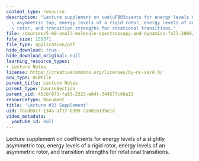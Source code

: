 ```yaml
---
content_type: resource
description: "Lecture supplement on coe\uFB03cients for energy levels of a slightly\
  \ asymmetric top, energy levels of a rigid rotor, energy levels of an asymmetric\
  \ rotor, and transition strengths for rotational transitions."
file: /courses/5-80-small-molecule-spectroscopy-and-dynamics-fall-2008/7aadb5c7134aaf17b3952a681619be1d_23s_580ln_fa08.pdf
file_size: 155371
file_type: application/pdf
hide_download: true
hide_download_original: null
learning_resource_types:
- Lecture Notes
license: https://creativecommons.org/licenses/by-nc-sa/4.0/
ocw_type: OCWFile
parent_title: Lecture Notes
parent_type: CourseSection
parent_uid: 45cbf973-fa83-2323-e04f-344577c66e15
resourcetype: Document
title: 'Lecture #23 Supplement'
uid: 7aadb5c7-134a-af17-b395-2a681619be1d
video_metadata:
  youtube_id: null
---
```

Lecture supplement on coeﬃcients for energy levels of a slightly asymmetric top, energy levels of a rigid rotor, energy levels of an asymmetric rotor, and transition strengths for rotational transitions.